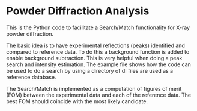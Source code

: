 Powder Diffraction Analysis
==========

This is the Python code to facilitate a Search/Match functionality for X-ray powder diffraction.

The basic idea is to have experimental reflections (peaks) identified and compared to reference data. To do this a background function is added to enable background subtraction. This is very helpful when doing a peak search and intensity estimation. The example file shows how the code can be used to do a search by using a directory of dI files are used as a reference database.

The Search/Match is implemented as a computation of figures of merit (FOM) between the experimental data and each of the reference data. The best FOM should coincide with the most likely candidate.
